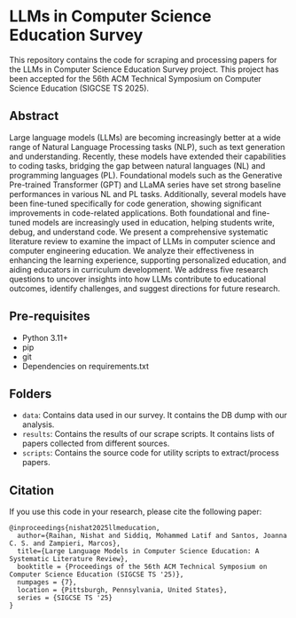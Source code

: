 # LLMs in Computer Science Education Survey
This repository contains the code for scraping and processing papers for the LLMs in Computer Science Education Survey project. This project has been accepted for the 56th ACM Technical Symposium on Computer Science Education (SIGCSE TS 2025).
## Abstract
Large language models (LLMs) are becoming increasingly better at a wide range of Natural Language Processing tasks (NLP), such as text generation and understanding. Recently, these models have extended their capabilities to coding tasks, bridging the gap between natural languages (NL) and programming languages (PL). Foundational models such as the Generative Pre-trained Transformer (GPT) and LLaMA series have set strong baseline performances in various NL and PL tasks. Additionally, several models have been fine-tuned specifically for code generation, showing significant improvements in code-related applications. Both foundational and fine-tuned models are increasingly used in education, helping students write, debug, and understand code. We present a comprehensive systematic literature review to examine the impact of LLMs in computer science and computer engineering education. We analyze their effectiveness in enhancing the learning experience, supporting personalized education, and aiding educators in curriculum development. We address five research questions to uncover insights into how LLMs contribute to educational outcomes, identify challenges, and suggest directions for future research.

## Pre-requisites
- Python 3.11+
- pip
- git
- Dependencies on requirements.txt


## Folders

- `data`: Contains data used in our survey. It contains the DB dump with our analysis.
- `results`: Contains the results of our scrape scripts. It contains lists of papers collected from different sources.
- `scripts`: Contains the source code for utility scripts to extract/process papers.

## Citation
If you use this code in your research, please cite the following paper:
```
@inproceedings{nishat2025llmeducation,
  author={Raihan, Nishat and Siddiq, Mohammed Latif and Santos, Joanna C. S. and Zampieri, Marcos},
  title={Large Language Models in Computer Science Education: A Systematic Literature Review}, 
  booktitle = {Proceedings of the 56th ACM Technical Symposium on Computer Science Education (SIGCSE TS '25)},
  numpages = {7},
  location = {Pittsburgh, Pennsylvania, United States},
  series = {SIGCSE TS '25}
}
```

